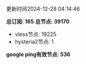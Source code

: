 更新时间2024-12-28 04:14:46

**总订阅: 165**
**总节点: 39170**
- vless节点: 19225
- hysteria2节点: 1

**google ping有效节点: 536**
